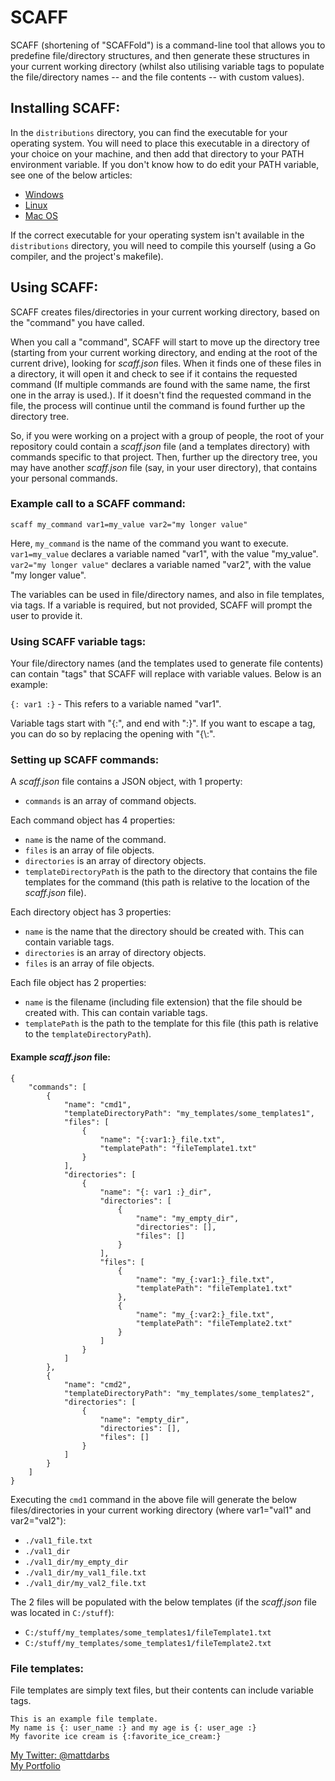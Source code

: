# SCAFF

SCAFF (shortening of "SCAFFold") is a command-line tool that allows you to predefine file/directory structures, and then generate these structures in your current working directory (whilst also utilising variable tags to populate the file/directory names -- and the file contents -- with custom values).

## Installing SCAFF:

In the `distributions` directory, you can find the executable for your operating system. You will need to place this executable in a directory of your choice on your machine, and then add that directory to your PATH environment variable. If you don't know how to do edit your PATH variable, see one of the below articles:

 - [Windows](https://www.computerhope.com/issues/ch000549.htm)
 - [Linux](https://www.howtogeek.com/658904/how-to-add-a-directory-to-your-path-in-linux/)
 - [Mac OS](https://osxdaily.com/2014/08/14/add-new-path-to-path-command-line/)

If the correct executable for your operating system isn't available in the `distributions` directory, you will need to compile this yourself (using a Go compiler, and the project's makefile).

## Using SCAFF:

SCAFF creates files/directories in your current working directory, based on the "command" you have called.

When you call a "command", SCAFF will start to move up the directory tree (starting from your current working directory, and ending at the root of the current drive), looking for *scaff.json* files. When it finds one of these files in a directory, it will open it and check to see if it contains the requested command (If multiple commands are found with the same name, the first one in the array is used.). If it doesn't find the requested command in the file, the process will continue until the command is found further up the directory tree.

So, if you were working on a project with a group of people, the root of your repository could contain a *scaff.json* file (and a templates directory) with commands specific to that project. Then, further up the directory tree, you may have another *scaff.json* file (say, in your user directory), that contains your personal commands.

### Example call to a SCAFF command:

`scaff my_command var1=my_value var2="my longer value"`

Here, `my_command` is the name of the command you want to execute. `var1=my_value` declares a variable named "var1", with the value "my_value". `var2="my longer value"` declares a variable named "var2", with the value "my longer value".

The variables can be used in file/directory names, and also in file templates, via tags. If a variable is required, but not provided, SCAFF will prompt the user to provide it.

### Using SCAFF variable tags:

Your file/directory names (and the templates used to generate file contents) can contain "tags" that SCAFF will replace with variable values. Below is an example:

`{: var1 :}` - This refers to a variable named "var1".

Variable tags start with "{:", and end with ":}". If you want to escape a tag, you can do so by replacing the opening with "{\\:".

### Setting up SCAFF commands:

A *scaff.json* file contains a JSON object, with 1 property:
 - `commands` is an array of command objects.

Each command object has 4 properties:
 - `name` is the name of the command.
 - `files` is an array of file objects.
 - `directories` is an array of directory objects.
 - `templateDirectoryPath` is the path to the directory that contains the file templates for the command (this path is relative to the location of the *scaff.json* file).

Each directory object has 3 properties:
 - `name` is the name that the directory should be created with. This can contain variable tags.
 - `directories` is an array of directory objects.
 - `files` is an array of file objects.

Each file object has 2 properties:
 - `name` is the filename (including file extension) that the file should be created with. This can contain variable tags.
 - `templatePath` is the path to the template for this file (this path is relative to the `templateDirectoryPath`).

#### Example *scaff.json* file:

```
{
    "commands": [
        {
            "name": "cmd1",
            "templateDirectoryPath": "my_templates/some_templates1",
            "files": [
                {
                    "name": "{:var1:}_file.txt",
                    "templatePath": "fileTemplate1.txt"
                }
            ],
            "directories": [
                {
                    "name": "{: var1 :}_dir",
                    "directories": [
                        {
                            "name": "my_empty_dir",
                            "directories": [],
                            "files": []
                        }
                    ],
                    "files": [
                        {
                            "name": "my_{:var1:}_file.txt",
                            "templatePath": "fileTemplate1.txt"
                        },
                        {
                            "name": "my_{:var2:}_file.txt",
                            "templatePath": "fileTemplate2.txt"
                        }
                    ]
                }
            ]
        },
        {
            "name": "cmd2",
            "templateDirectoryPath": "my_templates/some_templates2",
            "directories": [
                {
                    "name": "empty_dir",
                    "directories": [],
                    "files": []
                }
            ]
        }
    ]
}
```

Executing the `cmd1` command in the above file will generate the below files/directories in your current working directory (where var1="val1" and var2="val2"):

 - `./val1_file.txt`
 - `./val1_dir`
 - `./val1_dir/my_empty_dir`
 - `./val1_dir/my_val1_file.txt`
 - `./val1_dir/my_val2_file.txt`

The 2 files will be populated with the below templates (if the *scaff.json* file was located in `C:/stuff`):

- `C:/stuff/my_templates/some_templates1/fileTemplate1.txt`
- `C:/stuff/my_templates/some_templates1/fileTemplate2.txt`

### File templates:

File templates are simply text files, but their contents can include variable tags.

```
This is an example file template.
My name is {: user_name :} and my age is {: user_age :}
My favorite ice cream is {:favorite_ice_cream:}
```

[My Twitter: @mattdarbs](http://twitter.com/mattdarbs)  
[My Portfolio](http://md-developer.uk)
